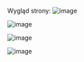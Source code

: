 Wygląd strony:
![image](https://github.com/Kalemak2/Forms-mastes/assets/152185330/5b866548-2154-4e68-9aa5-6b2960790050)



![image](https://github.com/Kalemak2/Forms-mastes/assets/152185330/185f56ec-f54f-4ac4-a9c0-c1b3019cd7dc)



![image](https://github.com/Kalemak2/Forms-mastes/assets/152185330/c8823e84-314b-4ee7-b0d3-7d639e2a6fb0)



![image](https://github.com/Kalemak2/Forms-mastes/assets/152185330/7b0278d8-7263-4111-8203-c619bad0d781)

